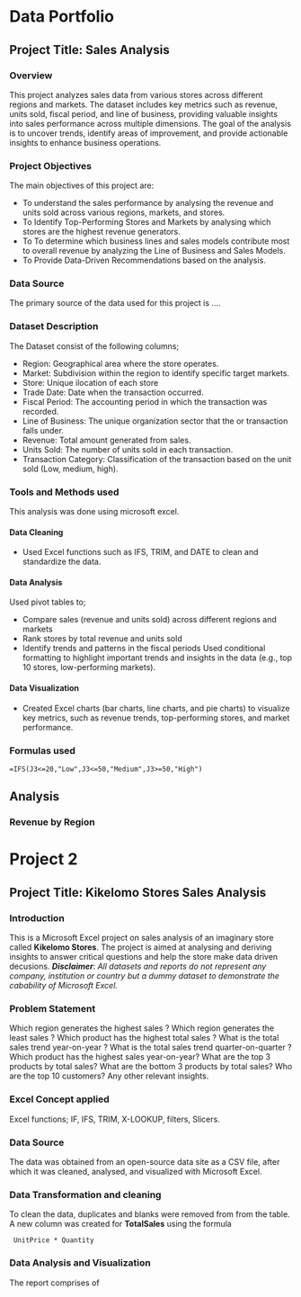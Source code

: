 # Data Portfolio
## Project Title: Sales Analysis

### Overview
This project analyzes sales data from various stores across different regions and markets. The dataset includes key metrics such as revenue, units sold, fiscal period, and line of business, providing valuable insights into sales performance across multiple dimensions. The goal of the analysis is to uncover trends, identify areas of improvement, and provide actionable insights to enhance business operations.

### Project Objectives
The main objectives of this project are:  
- To understand the sales performance by analysing the revenue and units sold across various regions, markets, and stores.
- To Identify Top-Performing Stores and Markets by analysing which stores are the highest revenue generators.
- To To determine which business lines and sales models contribute most to overall revenue by analyzing the Line of Business and Sales Models.
- To Provide Data-Driven Recommendations based on the analysis.

### Data Source
The primary source of the data used for this project is ....

### Dataset Description
The Dataset consist of the following columns; 
- Region: Geographical area where the store operates.
- Market: Subdivision within the region to identify specific target markets.
- Store: Unique ilocation of each store
- Trade Date: Date when the transaction occurred.
- Fiscal Period: The accounting period in which the transaction was recorded.
- Line of Business: The unique organization sector that the or transaction falls under.
- Revenue: Total amount generated from sales.
- Units Sold: The number of units sold in each transaction.
- Transaction Category: Classification of the transaction based on the unit sold (Low, medium, high).

### Tools and Methods used
This analysis was done using microsoft excel.

#### Data Cleaning
- Used Excel functions such as IFS, TRIM, and DATE to clean and standardize the data.

#### Data Analysis
Used pivot tables to;
- Compare sales (revenue and units sold) across different regions and markets
- Rank stores by total revenue and units sold
- Identify trends and patterns in the fiscal periods
Used conditional formatting to highlight important trends and insights in the data (e.g., top 10 stores, low-performing markets).


#### Data Visualization
- Created Excel charts (bar charts, line charts, and pie charts) to visualize key metrics, such as revenue trends, top-performing stores, and market performance.


### Formulas used
``` excel
=IFS(J3<=20,"Low",J3<=50,"Medium",J3>=50,"High")
```
## Analysis
### Revenue by Region






# Project 2
## Project Title: Kikelomo Stores Sales Analysis 

### Introduction
This is a Microsoft Excel project on sales analysis of an imaginary store called **Kikelomo Stores**. 
The project is aimed at analysing and deriving insights to answer critical questions and help the store make data driven decusions.
**_Disclaimer_**: _All datasets and reports do not represent any company, institution or country but a dummy dataset to demonstrate the cabability of Microsoft  Excel._

### Problem Statement
Which region generates the highest sales ?
Which region generates the least sales ?
Which product has the highest total sales ?
What is the total sales trend year-on-year ?
What is the total sales trend quarter-on-quarter ?
Which product has the highest sales  year-on-year?
What are the top 3 products by total sales? 
What are the bottom 3 products by total sales?
Who are the top 10 customers?
Any other relevant insights.

### Excel Concept applied
Excel functions; IF, IFS, TRIM, X-LOOKUP, filters, Slicers.

### Data Source
The data was obtained from an open-source data site as a CSV file, after which it was cleaned, analysed, and visualized with Microsoft Excel.

### Data Transformation and cleaning
To clean the data, duplicates and blanks were removed from from the table.
 A new column was created for  **TotalSales** using the formula 
``` excel
 UnitPrice * Quantity
```
### Data Analysis and Visualization
The report comprises of 



![]()








